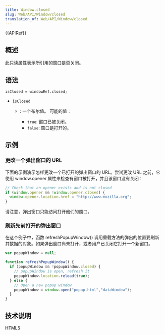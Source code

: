 ```yaml
---
title: Window.closed
slug: Web/API/Window/closed
translation_of: Web/API/Window/closed
---
```

{{APIRef}}

## 概述

此只读属性表示所引用的窗口是否关闭。

## 语法

```plain
isClosed = windowRef.closed;
```

- `isClosed`

  - : 一个布尔值。 可能的值：

    - `true`: 窗口已被关闭。
    - `false`: 窗口是打开的。

## 示例

### 更改一个弹出窗口的 URL

下面的示例演示怎样更改一个已打开的弹出窗口的 URL。尝试更改 URL 之前，它使用 window\.opener 属性来检查有窗口被打开，并且该窗口没有关闭：

```js
// Check that an opener exists and is not closed
if (window.opener && !window.opener.closed) {
  window.opener.location.href = "http://www.mozilla.org";
}
```

请注意，弹出窗口只能访问打开他们的窗口。

### 刷新先前打开的弹出窗口

在这个例子中，函数 refreshPopupWindow() 调用重载方法的弹出的位置要刷新其数据的对象。如果弹出窗口尚未打开，或者用户已关闭它打开一个新窗口。

```js
var popupWindow = null;

function refreshPopupWindow() {
  if (popupWindow && !popupWindow.closed) {
    // popupWindow is open, refresh it
    popupWindow.location.reload(true);
  } else {
    // Open a new popup window
    popupWindow = window.open("popup.html","dataWindow");
  }
}
```

## 技术说明

HTML5
